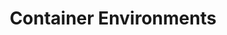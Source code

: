 ---
title: "Container Environments"
description: "Learn how to build and run NGINX Agent docker images."
menu: docs
weight: 800
---